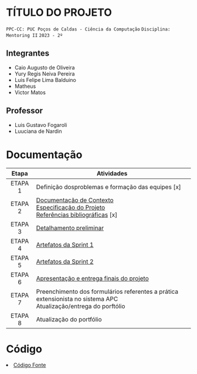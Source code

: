 # TÍTULO DO PROJETO

`PPC-CC: PUC Poços de Caldas - Ciência da Computação`
`Disciplina: Mentoring II`
`2023 - 2º`

## Integrantes

- Caio Augusto de Oliveira
- Yury Regis Neiva Pereira
- Luis Felipe Lima Balduino
- Matheus
- Victor Matos

## Professor

- Luis Gustavo Fogaroli
- Luuciana de Nardin

# Documentação

| Etapa   |  Atividades |
|  :----:   | ----------- |
| ETAPA 1 | Definição dosproblemas e formação das equipes [x] |
| ETAPA 2 | <a href="src/docs/context.md"> Documentação de Contexto</a> <br> <a href="src/docs/specification.md"> Especificação do Projeto</a> <br> <a href="docs/7-Referências.md"> Referências bibliográficas</a> [x]|
| ETAPA 3 | <a href="docs/3-Detalhamento preliminar.md"> Detalhamento preliminar </a> |
| ETAPA 4 | <a href="docs/4-Sprint 1.md"> Artefatos da Sprint 1</a> |
| ETAPA 5 | <a href="docs/5-Sprint 2.md"> Artefatos da Sprint 2</a> |
| ETAPA 6 | <a href="docs/6-Apresentação do Projeto.md"> Apresentação e entrega finais do projeto</a> |
| ETAPA 7 | Preenchimento dos formulários referentes a prática extensionista no sistema APC <br> Atualização/entrega do porftólio| 
| ETAPA 8 | Atualização do portfólio

# Código

<li><a href="src/README.md"> Código Fonte</a></li>

